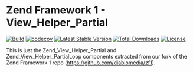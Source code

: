 # Zend Framework 1 - View_Helper_Partial

[![Build](https://github.com/diablomedia/zf1-view-helper-partial/workflows/Build/badge.svg?event=push)](https://github.com/diablomedia/zf1-view-helper-partial/actions?query=workflow%3ABuild+event%3Apush)
[![codecov](https://codecov.io/gh/diablomedia/zf1-view-helper-partial/branch/master/graph/badge.svg)](https://codecov.io/gh/diablomedia/zf1-view-helper-partial)
[![Latest Stable Version](https://poser.pugx.org/fragotesac/zf1-view-helper-partial/v/stable)](https://packagist.org/packages/fragotesac/zf1-view-helper-partial)
[![Total Downloads](https://poser.pugx.org/fragotesac/zf1-view-helper-partial/downloads)](https://packagist.org/packages/fragotesac/zf1-view-helper-partial)
[![License](https://poser.pugx.org/fragotesac/zf1-view-helper-partial/license)](https://packagist.org/packages/fragotesac/zf1-view-helper-partial)

This is just the Zend_View_Helper_Partial and Zend_View_Helper_PartialLoop components extracted from our fork of the Zend Framework 1 repo (https://github.com/diablomedia/zf1).
